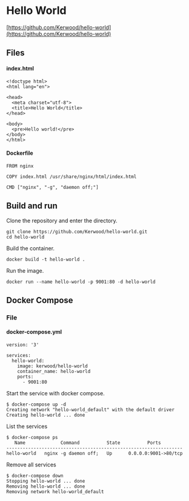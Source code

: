 # Hello World

[https://github.com/Kerwood/hello-world](https://github.com/Kerwood/hello-world)

## Files
#### index.html
```
<!doctype html>
<html lang="en">

<head>
  <meta charset="utf-8">
  <title>Hello World</title>
</head>

<body>
  <pre>Hello world!</pre>
</body>
</html>
```


#### Dockerfile
```
FROM nginx

COPY index.html /usr/share/nginx/html/index.html

CMD ["nginx", "-g", "daemon off;"]
```

## Build and run
Clone the repository and enter the directory.
```
git clone https://github.com/Kerwood/hello-world.git
cd hello-world
```

Build the container.
```
docker build -t hello-world .
```

Run the image.
```
docker run --name hello-world -p 9001:80 -d hello-world
```

## Docker Compose

### File
#### docker-compose.yml
```
version: '3'

services:
  hello-world:
    image: kerwood/hello-world
    container_name: hello-world
    ports:
      - 9001:80
```

Start the service with docker compose.
```
$ docker-compose up -d
Creating network "hello-world_default" with the default driver
Creating hello-world ... done
```

List the services
```
$ docker-compose ps
   Name             Command          State          Ports        
-----------------------------------------------------------------
hello-world   nginx -g daemon off;   Up      0.0.0.0:9001->80/tcp
```

Remove all services
```
$ docker-compose down
Stopping hello-world ... done
Removing hello-world ... done
Removing network hello-world_default
```
